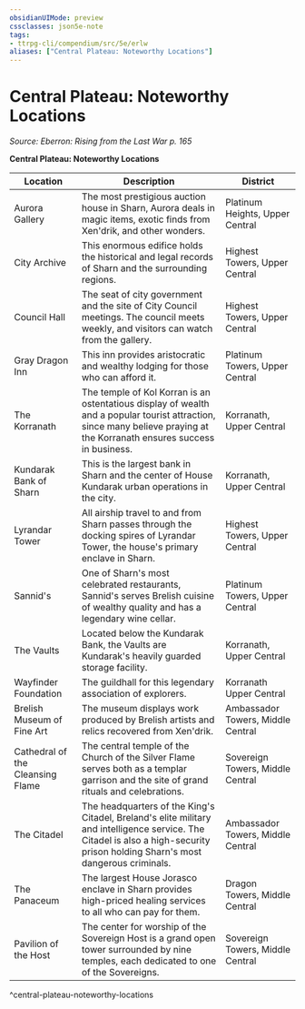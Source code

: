 ```yaml
---
obsidianUIMode: preview
cssclasses: json5e-note
tags:
- ttrpg-cli/compendium/src/5e/erlw
aliases: ["Central Plateau: Noteworthy Locations"]
---
```

# Central Plateau: Noteworthy Locations
*Source: Eberron: Rising from the Last War p. 165* 

**Central Plateau: Noteworthy Locations**

| Location | Description | District |
|----------|-------------|----------|
| Aurora Gallery | The most prestigious auction house in Sharn, Aurora deals in magic items, exotic finds from Xen'drik, and other wonders. | Platinum Heights, Upper Central |
| City Archive | This enormous edifice holds the historical and legal records of Sharn and the surrounding regions. | Highest Towers, Upper Central |
| Council Hall | The seat of city government and the site of City Council meetings. The council meets weekly, and visitors can watch from the gallery. | Highest Towers, Upper Central |
| Gray Dragon Inn | This inn provides aristocratic and wealthy lodging for those who can afford it. | Platinum Towers, Upper Central |
| The Korranath | The temple of Kol Korran is an ostentatious display of wealth and a popular tourist attraction, since many believe praying at the Korranath ensures success in business. | Korranath, Upper Central |
| Kundarak Bank of Sharn | This is the largest bank in Sharn and the center of House Kundarak urban operations in the city. | Korranath, Upper Central |
| Lyrandar Tower | All airship travel to and from Sharn passes through the docking spires of Lyrandar Tower, the house's primary enclave in Sharn. | Highest Towers, Upper Central |
| Sannid's | One of Sharn's most celebrated restaurants, Sannid's serves Brelish cuisine of wealthy quality and has a legendary wine cellar. | Platinum Towers, Upper Central |
| The Vaults | Located below the Kundarak Bank, the Vaults are Kundarak's heavily guarded storage facility. | Korranath, Upper Central |
| Wayfinder Foundation | The guildhall for this legendary association of explorers. | Korranath Upper Central |
| Brelish Museum of Fine Art | The museum displays work produced by Brelish artists and relics recovered from Xen'drik. | Ambassador Towers, Middle Central |
| Cathedral of the Cleansing Flame | The central temple of the Church of the Silver Flame serves both as a templar garrison and the site of grand rituals and celebrations. | Sovereign Towers, Middle Central |
| The Citadel | The headquarters of the King's Citadel, Breland's elite military and intelligence service. The Citadel is also a high-security prison holding Sharn's most dangerous criminals. | Ambassador Towers, Middle Central |
| The Panaceum | The largest House Jorasco enclave in Sharn provides high-priced healing services to all who can pay for them. | Dragon Towers, Middle Central |
| Pavilion of the Host | The center for worship of the Sovereign Host is a grand open tower surrounded by nine temples, each dedicated to one of the Sovereigns. | Sovereign Towers, Middle Central |
^central-plateau-noteworthy-locations